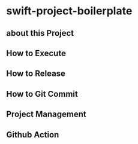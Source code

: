 # swift-project-boilerplate

## about this Project

## How to Execute

## How to Release

## How to Git Commit

## Project Management

## Github Action
